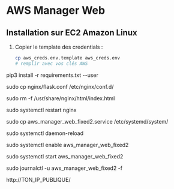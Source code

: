 # AWS Manager Web

## Installation sur EC2 Amazon Linux

1. Copier le template des credentials :
   ```bash
   cp aws_creds.env.template aws_creds.env
   # remplir avec vos clés AWS
   
pip3 install -r requirements.txt --user

sudo cp nginx/flask.conf /etc/nginx/conf.d/

sudo rm -f /usr/share/nginx/html/index.html

sudo systemctl restart nginx

sudo cp aws_manager_web_fixed2.service /etc/systemd/system/

sudo systemctl daemon-reload

sudo systemctl enable aws_manager_web_fixed2

sudo systemctl start aws_manager_web_fixed2

sudo journalctl -u aws_manager_web_fixed2 -f

http://TON_IP_PUBLIQUE/
